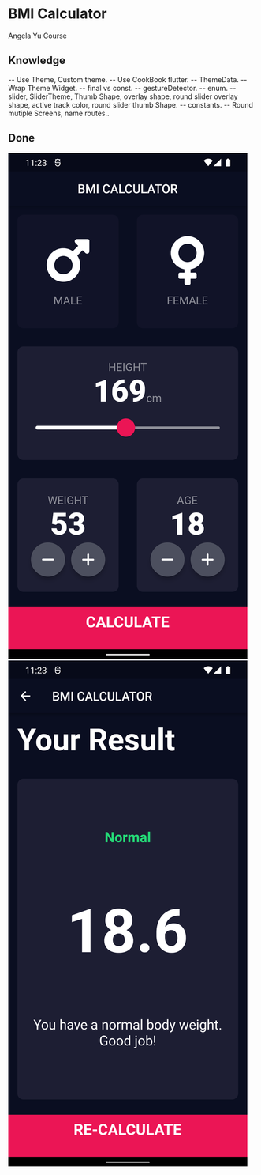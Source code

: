 # BMI Calculator

Angela Yu Course

## Knowledge
-- Use Theme, Custom theme.
-- Use CookBook flutter.
-- ThemeData.
-- Wrap Theme Widget.
-- final vs const.
-- gestureDetector.
-- enum.
-- slider, SliderTheme, Thumb Shape, overlay shape, round slider overlay shape, active track color, round slider thumb Shape.
-- constants.
-- Round mutiple Screens, name routes..

## Done

![UI](/flutter_01.png)
![UI](/flutter_02.png)
